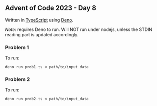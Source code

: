 ## Advent of Code 2023 - Day 8

Written in [TypeScript](https://www.typescriptlang.org/) using [Deno](https://deno.land/).

*Note*: requires Deno to run. Will NOT run under nodejs, unless the STDIN reading part is updated accordingly.

### Problem 1

To run:

`deno run prob1.ts < path/to/input_data`

### Problem 2

To run:

`deno run prob2.ts < path/to/input_data`

